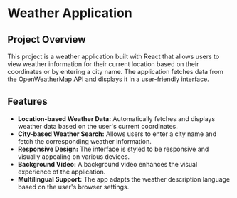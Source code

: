 # Weather Application

## Project Overview
This project is a weather application built with React that allows users to view weather information for their current location based on their coordinates or by entering a city name. The application fetches data from the OpenWeatherMap API and displays it in a user-friendly interface.

## Features
- **Location-based Weather Data:** Automatically fetches and displays weather data based on the user's current coordinates.
- **City-based Weather Search:** Allows users to enter a city name and fetch the corresponding weather information.
- **Responsive Design:** The interface is styled to be responsive and visually appealing on various devices.
- **Background Video:** A background video enhances the visual experience of the application.
- **Multilingual Support:** The app adapts the weather description language based on the user's browser settings.



